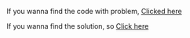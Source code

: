 If you wanna find the code with problem, [Clicked here](https://google.com)

If you wanna find the solution, so [Click here](https://google.com)

